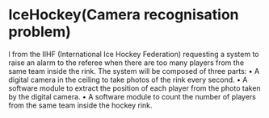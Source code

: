 # IceHockey(Camera recognisation problem)
l from the IIHF (International Ice Hockey Federation) requesting a system to raise an alarm to the referee when there are too
many players from the same team inside the rink. The system will be composed of three parts:
• A digital camera in the ceiling to take photos of the rink every second.
• A software module to extract the position of each player from the photo taken by the
digital camera.
• A software module to count the number of players from the same team inside the hockey
rink.
